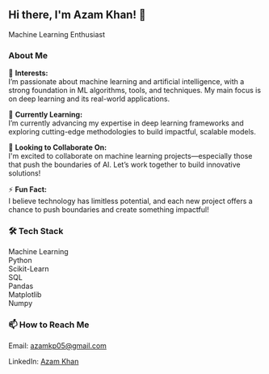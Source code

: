 <!DOCTYPE html>
<html lang="en">
<head>
    <meta charset="UTF-8">
    <meta name="viewport" content="width=device-width, initial-scale=1.0">
    <!-- Bootstrap CSS -->
    <link href="https://maxcdn.bootstrapcdn.com/bootstrap/4.5.2/css/bootstrap.min.css" rel="stylesheet">
</head>
<body>



<!-- About Section -->
<section id="about" class="container my-5">
    <div class="row">
        <div class="col-md-4 text-center">
            <h1>Hi there, I'm Azam Khan! 👋</h1>
            <p class="lead">Machine Learning Enthusiast</p>
        </div>
        <div class="col-md-8">
            <h3>About Me</h3>
            <p>👀 <strong>Interests:</strong><br> I’m passionate about machine learning and artificial intelligence, with a strong foundation in ML algorithms, tools, and techniques. My main focus is on deep learning and its real-world applications.</p>
            <p>🌱 <strong>Currently Learning:</strong> <br> I’m currently advancing my expertise in deep learning frameworks and exploring cutting-edge methodologies to build impactful, scalable models.</p>
            <p>💞️ <strong>Looking to Collaborate On:</strong> <br> I'm excited to collaborate on machine learning projects—especially those that push the boundaries of AI. Let’s work together to build innovative solutions!</p>
            <p>⚡ <strong>Fun Fact:</strong><br> I believe technology has limitless potential, and each new project offers a chance to push boundaries and create something impactful!</p>
        </div>
    </div>
</section>

<!-- Tech Stack Section -->
<section id="tech-stack" class="container my-5">
    <h3 class="text-center">🛠️ Tech Stack</h3>
    <div class="row text-center mt-4">
        <div class="col-6 col-md-4"><i class="fab fa-python"></i>Machine Learning</div>
        <div class="col-6 col-md-4"><i class="fab fa-python"></i> Python</div>
        <div class="col-6 col-md-4"><i class="fab fa-python"></i> Scikit-Learn</div>
        <div class="col-6 col-md-4"><i class="fas fa-database"></i> SQL</div>
        <div class="col-6 col-md-4"><i class="fas fa-database"></i> Pandas</div>
        <div class="col-6 col-md-4"><i class="fas fa-chart-line"></i> Matplotlib</div>
        <div class="col-6 col-md-4"><i class="fas fa-chart-line"></i> Numpy</div>
    </div>
</section>

<!-- Contact Section -->
<section id="contact" class="container my-5 text-center">
    <h3>📫 How to Reach Me</h3>
    <p>Email: <a href="mailto:azamkp05@gmail.com">azamkp05@gmail.com</a></p>
    <p>LinkedIn: <a href="https://www.linkedin.com/in/azam-khan-ind" target="_blank">Azam Khan</a></p>
</section>

</body>
</html>
